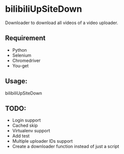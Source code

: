 # bilibiliUpSiteDown
Downloader to download all videos of a video uploader.

## Requirement
* Python 
* Selenium
* Chromedriver
* You-get

## Usage: 
bilibiliUpSiteDown <numberIdOfaUp>

## TODO:
* Login support
* Cached skip
* Virtualenv support
* Add test
* Multiple uploader IDs support
* Create a downloader function instead of just a script
